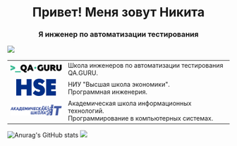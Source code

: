 <h1 align="center">Привет! Меня зовут Никита
<h3 align="center">Я инженер по автоматизации тестирования</h3>
<img src="https://github.com/blackcater/blackcater/raw/main/images/Hi.gif" height="32"/></h1>

 <table width="100%" cellspacing="0" cellpadding="5">
    <tr >
        <td align="center"><img style="width:150px" src="img/qaGuru.svg"></td>
        <td>Школа инженеров по автоматизации тестирования QA.GURU.</td>
    </tr>
    <tr>
        <td align="center">
            <a href="https://perm.hse.ru/"><img style="width:90px" src="/img/01_Abbreviation_ENG_PANTONE.svg"></a>
        </td>
        <td>
            НИУ "Высшая школа экономики".
            <br>Программная инженерия.
        </td>
    </tr>
    <tr>
        <td align="center">
            <a href="https://itcollege59.ru/"><img style="width:150px" src="/img/itCollege59.svg"></a>
        </td>
        <td>
            Академическая школа информационных технологий.
            <br>Программирование в компьютерных системах.
        </td>
    </tr>
</table>

![Anurag's GitHub stats](https://github-readme-stats.vercel.app/api?username=NikitaDanshin415)
![](https://github-profile-summary-cards.vercel.app/api/cards/repos-per-language?username=NikitaDanshin415&theme=solarized_dark)

